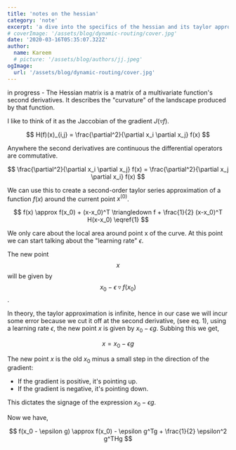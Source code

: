 ```yaml
---
title: 'notes on the hessian'
category: 'note'
excerpt: 'a dive into the specifics of the hessian and its taylor approximation'
# coverImage: '/assets/blog/dynamic-routing/cover.jpg'
date: '2020-03-16T05:35:07.322Z'
author:
  name: Kareem
  # picture: '/assets/blog/authors/jj.jpeg'
ogImage:
  url: '/assets/blog/dynamic-routing/cover.jpg'
---
```


in progress - The Hessian matrix is a matrix of a multivariate function's second derivatives. It describes the "curvature" of the landscape produced by that function.

I like to think of it as the Jaccobian of the gradient $J(\triangledown f)$.

$$
H(f)(x)_{i,j} = \frac{\partial^2}{\partial x_i \partial x_j} f(x)
$$

Anywhere the second derivatives are continuous the differential operators are commutative.

$$
\frac{\partial^2}{\partial x_i \partial x_j} f(x) = \frac{\partial^2}{\partial x_j \partial x_i} f(x)
$$


We can use this to create a second-order taylor series approximation of a function $f(x)$ around the current point $x^{(0)}$.

$$
f(x) \approx f(x_0) + (x-x_0)^T \triangledown f + \frac{1}{2} (x-x_0)^T H(x-x_0) \eqref{1}
$$

We only care about the local area around point x of the curve. At this point we can start talking about the "learning rate" $\epsilon$.


The new point $$x$$ will be given by $$x_0 - \epsilon \triangledown f(x_0)$$.

In theory, the taylor approximation is infinite, hence in our case we will incur some error because we cut it off at the second derivative, (see eq. 1), using a learning rate $\epsilon$, the new point $x$ is given by $x_0 - \epsilon g$. Subbing this we get,

$$
x = x_0 - \epsilon g
$$

The new point $x$ is the old $x_0$ minus a small step in the direction of the gradient:

- If the gradient is positive, it's pointing up.
- If the gradient is negative, it's pointing down.

This dictates the signage of the expression $x_0 - \epsilon g$.

Now we have,

$$
f(x_0 - \epsilon g) \approx f(x_0) - \epsilon g^Tg + \frac{1}{2} \epsilon^2 g^THg
$$
